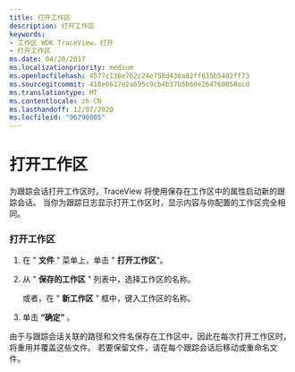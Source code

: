 ```yaml
---
title: 打开工作区
description: 打开工作区
keywords:
- 工作区 WDK TraceView，打开
- 打开工作区
ms.date: 04/20/2017
ms.localizationpriority: medium
ms.openlocfilehash: 4577c136e7b2c24e758d438a82ff835b5402ff73
ms.sourcegitcommit: 418e6617e2a695c9cb4b37b5b60e264760858acd
ms.translationtype: MT
ms.contentlocale: zh-CN
ms.lasthandoff: 12/07/2020
ms.locfileid: "96790005"
---
```

# <a name="opening-a-workspace"></a>打开工作区

为跟踪会话打开工作区时，TraceView 将使用保存在工作区中的属性启动新的跟踪会话。 当你为跟踪日志显示打开工作区时，显示内容与你配置的工作区完全相同。

### <a name="span-idto_open_a_workspacespanspan-idto_open_a_workspacespanto-open-a-workspace"></a><span id="to_open_a_workspace"></span><span id="TO_OPEN_A_WORKSPACE"></span>打开工作区

1.  在 " **文件** " 菜单上，单击 " **打开工作区**"。

2.  从 " **保存的工作区** " 列表中，选择工作区的名称。

    或者，在 " **新工作区** " 框中，键入工作区的名称。

3.  单击 **“确定”** 。

由于与跟踪会话关联的路径和文件名保存在工作区中，因此在每次打开工作区时，将重用并覆盖这些文件。 若要保留文件，请在每个跟踪会话后移动或重命名文件。
